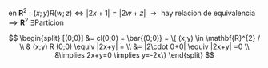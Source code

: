 en $\mathbf{R}^{2}: (x;y)R(w;z) \iff |2x+1| =|2w+z|$
$\to \text{ hay relacion de equivalencia } \implies \mathbf{R}^{2} \ \exists \text{Particion}$

$$
\begin{split}
[(0;0)] &= cl(0;0) = \bar{(0;0)} = \{ (x;y) \in \mathbf{R}^{2} / \\
& (x;y) R (0;0)  \equiv |2x+y| = \\
&= |2\cdot 0+0| \equiv |2x+y| =0 \\
&\implies 2x+y=0 \implies y=-2x\}
\end{split}
$$